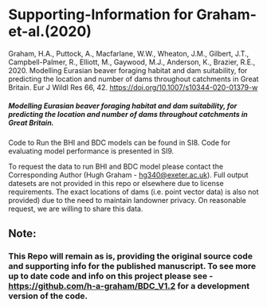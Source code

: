 # Supporting-Information for Graham-et-al.(2020) 

Graham, H.A., Puttock, A., Macfarlane, W.W., Wheaton, J.M., Gilbert, J.T., Campbell-Palmer, R., Elliott, M., Gaywood, M.J., Anderson, K., Brazier, R.E., 2020. Modelling Eurasian beaver foraging habitat and dam suitability, for predicting the location and number of dams throughout catchments in Great Britain. Eur J Wildl Res 66, 42. https://doi.org/10.1007/s10344-020-01379-w

##### Modelling Eurasian beaver foraging habitat and dam suitability, for predicting the location and number of dams throughout catchments in Great Britain.

Code to Run the BHI and BDC models can be found in SI8. Code for evaluating model performance is presented in SI9. 

To request the data to run BHI and BDC model please contact the Corresponding Author (Hugh Graham - hg340@exeter.ac.uk).
Full output datesets are not provided in this repo or elsewhere due to license requirements.
The exact locations of dams (i.e. point vector data) is also not provided) due to the need to maintain landowner privacy.
On reasonable request, we are willing to share this data.

## Note:
### This Repo will remain as is, providing the original source code and supporting info for the published manuscript. To see more up to date code and info on this project please see - https://github.com/h-a-graham/BDC_V1.2 for a development version of the code.
